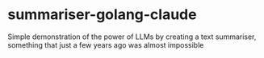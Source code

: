 # summariser-golang-claude
Simple demonstration of the power of LLMs by creating a text summariser, something that just a few years ago was almost impossible
